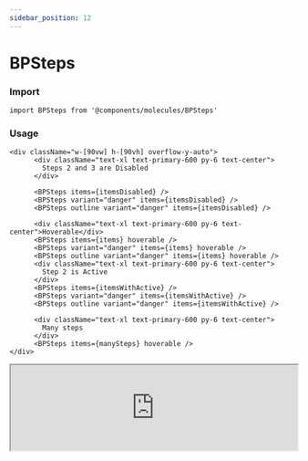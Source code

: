 ```yaml
---
sidebar_position: 12
---
```


#  BPSteps

### Import

```tsx
import BPSteps from '@components/molecules/BPSteps'
```

### Usage 

```tsx
<div className="w-[90vw] h-[90vh] overflow-y-auto">
      <div className="text-xl text-primary-600 py-6 text-center">
        Steps 2 and 3 are Disabled
      </div>

      <BPSteps items={itemsDisabled} />
      <BPSteps variant="danger" items={itemsDisabled} />
      <BPSteps outline variant="danger" items={itemsDisabled} />

      <div className="text-xl text-primary-600 py-6 text-center">Hoverable</div>
      <BPSteps items={items} hoverable />
      <BPSteps variant="danger" items={items} hoverable />
      <BPSteps outline variant="danger" items={items} hoverable />
      <div className="text-xl text-primary-600 py-6 text-center">
        Step 2 is Active
      </div>
      <BPSteps items={itemsWithActive} />
      <BPSteps variant="danger" items={itemsWithActive} />
      <BPSteps outline variant="danger" items={itemsWithActive} />

      <div className="text-xl text-primary-600 py-6 text-center">
        Many steps
      </div>
      <BPSteps items={manySteps} hoverable />
</div>
```

<iframe width="100%" heigh="200px" src="https://ui-kit.blue-panda.dev/iframe.html?args=&id=molecules-bpsteps--basic&viewMode=story" />


### Props 


| Prop | Default | Options |
| ----------- | ----------- | ----------- |
| variant | default | 'default' \| 'inverted' \| 'danger' \| 'cyber' \| 'caution' \| 'success' \| 'primary' \| 'secondary' \| 'accent' \| 'light' \| 'link’ | 
| size | md | 'xxs'  \| 'xs'   \| 's'  \| 'md'  \| 'lg'  \| 'xl' \| 'xxl' 
| outline | false | true \|  false 
| magic | false | true \|  false 
| items | [ ] | BPStepsItem[]
| onValueChange | ((value: string) => void) | 
| hoverable | false | true \|  false





Check more colors, statuses and styles at: 
<img src={'/img/sb.png'} style={{width: '15px'}} />

https://ui-kit.blue-panda.dev/?path=/story/molecules-bpsteps--basic